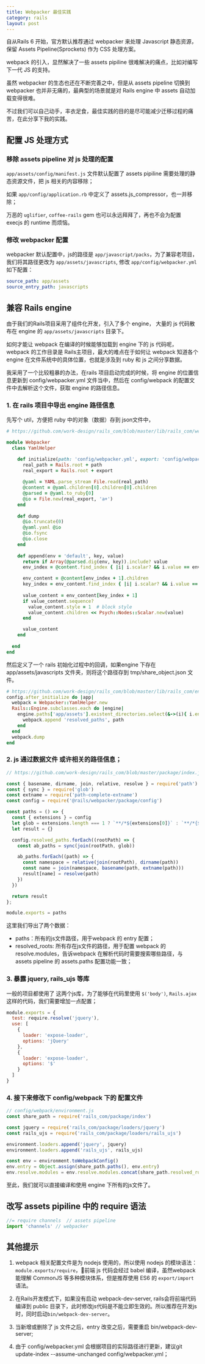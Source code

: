 ```yaml
---
title: Webpacker 最佳实践
category: rails
layout: post
---
```


自从Rails 6 开始，官方默认推荐通过 webpacker 来处理 Javascript 静态资源，保留 Assets Pipeline(Sprockets) 作为 CSS 处理方案。

webpack 的引入，显然解决了一些 assets pipiline 很难解决的痛点，比如对编写下一代 JS 的支持。

虽然 webpacker 的生态也还在不断完善之中，但是从 assets pipeline 切换到 webpacker 也并非无痛的，最典型的场景就是对 Rails engine 中 assets 自动加载变得很难。

不过我们可以自己动手，丰衣足食，最佳实践的目的是尽可能减少迁移过程的痛苦，在此分享下我的实践。

## 配置 JS 处理方式

### 移除 assets pipeline 对 js 处理的配置

`app/assets/config/manifest.js` 文件默认配置了 assets pipiline 需要处理的静态资源文件，把 js 相关的内容移除；

如果 `app/config/application.rb` 中定义了 assets.js_compressor，也一并移除；

万恶的 `uglifier`, `coffee-rails` gem 也可以永远拜拜了，再也不会为配置 execjs 的 runtime 而烦恼。

### 修改 webpacker 配置

webpacker 默认配置中，js的路径是 `app/javascript/packs`，为了兼容老项目，我们将其路径更改为 `app/assets/javascripts`, 修改 `app/config/webpacker.yml` 如下配置：
```yaml
source_path: app/assets
source_entry_path: javascripts
```

## 兼容 Rails engine 

由于我们的Rails项目采用了组件化开发，引入了多个 engine， 大量的 js 代码散布在 engine 的 `app/assets/javascripts` 目录下。 

如何才能让 webpack 在编译的时候能够加载到 engine 下的 js 代码呢，webpack 的工作目录是 Rails主项目，最大的难点在于如何让 webpack 知道各个engine 在文件系统中的具体位置，也就是涉及到 ruby 和 js 之间分享数据。

我采用了一个比较粗暴的办法，在rails 项目启动完成的时候，将 engine 的位置信息更新到 config/webpacker.yml 文件当中，然后在 config/webpack 的配置文件中去解析这个文件，获取 engine 的路径信息。

### 1. 在 rails 项目中导出 engine 路径信息

先写个 util，方便把 ruby 中的对象（数据）存到 json文件中，

```ruby
# https://github.com/work-design/rails_com/blob/master/lib/rails_com/webpacker/yaml_helper.rb

module Webpacker
  class YamlHelper

    def initialize(path: 'config/webpacker.yml', export: 'config/webpacker.yml')
      real_path = Rails.root + path
      real_export = Rails.root + export
      
      @yaml = YAML.parse_stream File.read(real_path)
      @content = @yaml.children[0].children[0].children
      @parsed = @yaml.to_ruby[0]
      @io = File.new(real_export, 'a+')
    end
    
    def dump
      @io.truncate(0)
      @yaml.yaml @io
      @io.fsync
      @io.close
    end
    
    def append(env = 'default', key, value)
      return if Array(@parsed.dig(env, key)).include? value
      env_index = @content.find_index { |i| i.scalar? && i.value == env }

      env_content = @content[env_index + 1].children
      key_index = env_content.find_index { |i| i.scalar? && i.value == key }
      
      value_content = env_content[key_index + 1]
      if value_content.sequence?
        value_content.style = 1  # block style
        value_content.children << Psych::Nodes::Scalar.new(value)
      end

      value_content
    end
    
  end
end
```
然后定义了一个 rails 初始化过程中的回调，如果engine 下存在 app/assets/javascripts 文件夹，则将这个路径存到 tmp/share_object.json 文件。

```ruby
# https://github.com/work-design/rails_com/blob/master/lib/rails_com/engine.rb#L30
config.after_initialize do |app|
  webpack = Webpacker::YamlHelper.new
  Rails::Engine.subclasses.each do |engine|
    engine.paths['app/assets'].existent_directories.select(&->(i){ i.end_with?('javascripts') }).each do |path|
      webpack.append 'resolved_paths', path
    end
  end
  webpack.dump
end
```

### 2. js 通过数据文件 或许相关的路径信息；

```js
// https://github.com/work-design/rails_com/blob/master/package/index.js

const { basename, dirname, join, relative, resolve } = require('path')
const { sync } = require('glob')
const extname = require('path-complete-extname')
const config = require('@rails/webpacker/package/config')

const paths = () => {
  const { extensions } = config
  let glob = extensions.length === 1 ? `**/*${extensions[0]}` : `**/*{${extensions.join(',')}}`
  let result = {}

  config.resolved_paths.forEach((rootPath) => {
    const ab_paths = sync(join(rootPath, glob))

    ab_paths.forEach((path) => {
      const namespace = relative(join(rootPath), dirname(path))
      const name = join(namespace, basename(path, extname(path)))
      result[name] = resolve(path)
    })
  })

  return result
};

module.exports = paths
```

这里我们导出了两个数据：

* paths：所有的js文件路径，用于webpack 的 entry 配置；
* resolved_roots: 所有存在js文件的路径，用于配置 webpack 的 resolve.modules，告诉webpack 在解析代码时需要搜索哪些路径，与 assets pipeline 的 assets.paths 配置功能一致；

### 3. 暴露 jquery, rails_ujs 等库

一般的项目都使用了 这两个js库，为了能够在代码里使用 `$('body')`, `Rails.ajax` 这样的代码，我们需要增加一点配置；

```javascript
module.exports = {
  test: require.resolve('jquery'),
  use: [
    {
      loader: 'expose-loader',
      options: 'jQuery'
    },
    {
      loader: 'expose-loader',
      options: '$'
    }
  ]
}
```

### 4. 接下来修改下 config/webpack 下的 配置文件

```js
// config/webpack/environment.js
const share_path = require('rails_com/package/index')

const jquery = require('rails_com/package/loaders/jquery')
const rails_ujs = require('rails_com/package/loaders/rails_ujs')

environment.loaders.append('jquery', jquery)
environment.loaders.append('rails_ujs', rails_ujs)

const env = environment.toWebpackConfig()
env.entry = Object.assign(share_path.paths(), env.entry)
env.resolve.modules = env.resolve.modules.concat(share_path.resolved_roots)
```

至此，我们就可以直接编译和使用 engine 下所有的js文件了。

## 改写 assets pipiline 中的 require 语法

```javascript
//= require channels  // assets pipeline
import 'channels' // webpacker 
```

## 其他提示

1. webpack 相关配置文件是为 nodejs 使用的，所以使用 nodejs 的模块语法：`module.exports/require`，前端 js 代码会经过 babel 编译，虽然webpack能理解 CommonJS 等多种模块体系，但是推荐使用 ES6 的 `export/import` 语法。

2. 在Rails开发模式下，如果没有启动 webpack-dev-server, rails会将前端代码编译到 public 目录下，此时修改js代码是不能立即生效的。所以推荐在开发js时，同时启动`bin/webpack-dev-server`。

3. 当新增或删除了 js 文件之后，entry 改变之后，需要重启 bin/webpack-dev-server;

4. 由于 config/webpacker.yml 会根据项目的实际路径进行更新，建议git update-index --assume-unchanged config/webpacker.yml；